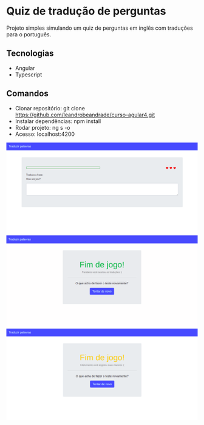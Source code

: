 # Quiz de tradução de perguntas

Projeto simples simulando um quiz de perguntas em inglês com traduções para o português.

## Tecnologias

- Angular
- Typescript

## Comandos

- Clonar repositório: git clone https://github.com/leandrobeandrade/curso-agular4.git
- Instalar dependências: npm install
- Rodar projeto: ng s -o
- Acesso: localhost:4200

![](https://github.com/leandrobeandrade/curso-angular4/blob/master/projeto1/home.png)
![](https://github.com/leandrobeandrade/curso-angular4/blob/master/projeto1/venceu.png)
![](https://github.com/leandrobeandrade/curso-angular4/blob/master/projeto1/perdeu.png)